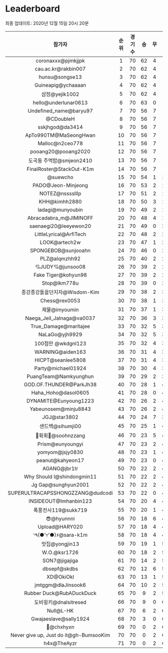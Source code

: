# Leaderboard
최종 업데이트: 2020년 12월 15일 20시 20분




| 참가자 | 순위 | 경기수 | 승 | 무 | 패 | 승점 |
|:---:|:---:|:---:|:---:|:---:|:---:|:---:|
| coronaxxx@pjmkjjpk | 1 | 70 | 62 | 4 | 4 | 190 |
| cau.ac.kr@rakbin007 | 2 | 70 | 62 | 4 | 4 | 190 |
| hunsu@songse13 | 3 | 70 | 62 | 4 | 4 | 190 |
| Guineapig@ychaaaan | 4 | 70 | 62 | 4 | 4 | 190 |
| 삼정@yejik1002 | 5 | 70 | 62 | 4 | 4 | 190 |
| hello@underlunar0613 | 6 | 70 | 63 | 0 | 7 | 189 |
| Undefined_name@baryu97 | 7 | 70 | 56 | 7 | 7 | 175 |
| @CDoubleH | 8 | 70 | 56 | 7 | 7 | 175 |
| sskjhgod@da3414 | 9 | 70 | 56 | 7 | 7 | 175 |
| ApTo990TM@MaSeongHwan | 10 | 70 | 56 | 7 | 7 | 175 |
| Malloc@n2ceo778 | 11 | 70 | 56 | 7 | 7 | 175 |
| pooang20@pooang2020 | 12 | 70 | 56 | 7 | 7 | 175 |
| 도곡동 주먹밥@smjeon2410 | 13 | 70 | 56 | 7 | 7 | 175 |
| FinalRoster@StackOut-K1m | 14 | 70 | 56 | 7 | 7 | 175 |
| @suewcho | 15 | 70 | 54 | 1 | 15 | 163 |
| PADO@Jeon-Minjeong | 16 | 70 | 53 | 2 | 15 | 161 |
| NOTEZ@nsssslllp | 17 | 70 | 51 | 2 | 17 | 155 |
| KHH@kimhh2880 | 18 | 70 | 50 | 3 | 17 | 153 |
| ladagi@munyoubin | 19 | 70 | 49 | 2 | 19 | 149 |
| Abracadabra_m@JIMINOFF | 20 | 70 | 48 | 4 | 18 | 148 |
| saenaegi20@leeyewon20 | 21 | 70 | 49 | 0 | 21 | 147 |
| LittleLyrical@ArfiTech | 22 | 70 | 48 | 2 | 20 | 146 |
| LOOK@artech2w | 23 | 70 | 47 | 1 | 22 | 142 |
| SPONGEBOB@sunjooahn | 24 | 70 | 46 | 0 | 24 | 138 |
| PLZ@alqmzhh92 | 25 | 70 | 40 | 2 | 28 | 122 |
| 💘JUDY💘@junsoo08 | 26 | 70 | 39 | 2 | 29 | 119 |
| Fake Tiger@kohyun98 | 27 | 70 | 39 | 2 | 29 | 119 |
| Stop@lkm778u | 28 | 70 | 39 | 0 | 31 | 117 |
| 종강종강돌을던지자@Wisdom-Kim | 29 | 70 | 38 | 2 | 30 | 116 |
| Chess@rex0053 | 30 | 70 | 38 | 1 | 31 | 115 |
| 제물@imyoumin | 31 | 70 | 37 | 1 | 32 | 112 |
| Naega_Jeil_Jalnaga@va0037 | 32 | 70 | 36 | 3 | 31 | 111 |
| True_Damage@maritajee | 33 | 70 | 32 | 5 | 33 | 101 |
| NaLaGo@yjh9929 | 34 | 70 | 32 | 5 | 33 | 101 |
| 100점만 @wkdgnl123 | 35 | 70 | 32 | 4 | 34 | 100 |
| WARNING@aiden163 | 36 | 70 | 31 | 4 | 35 | 97 |
| HICPT@seanlee5808 | 37 | 70 | 31 | 4 | 35 | 97 |
| Party@michael01924 | 38 | 70 | 30 | 4 | 36 | 94 |
| PuangTeam@Namkyunghun | 39 | 70 | 29 | 2 | 39 | 89 |
| GOD.OF.THUNDER@ParkJh38 | 40 | 70 | 28 | 1 | 41 | 85 |
| Haha_Hoho@dasol0605 | 41 | 70 | 28 | 0 | 42 | 84 |
| DYNAMITE@Eunyoung1223 | 42 | 70 | 26 | 2 | 42 | 80 |
| Yabeunosem@minju8843 | 43 | 70 | 26 | 2 | 42 | 80 |
| JGJ@star3802 | 44 | 70 | 24 | 7 | 39 | 79 |
| 샌드백@sihumji00 | 45 | 70 | 25 | 1 | 44 | 76 |
| 💫휙휙💫@soohnzzang | 46 | 70 | 23 | 5 | 42 | 74 |
| Prism@eunyoungyi | 47 | 70 | 23 | 2 | 45 | 71 |
| yomyom@jsjy0830 | 48 | 70 | 23 | 1 | 46 | 70 |
| peanut@kahyeon17 | 49 | 70 | 23 | 0 | 47 | 69 |
| AGANG@jbr1tr | 50 | 70 | 22 | 2 | 46 | 68 |
| Why Should I@shindongmin11 | 51 | 70 | 22 | 2 | 46 | 68 |
| Jg Gap@sunghyun2001 | 52 | 70 | 22 | 2 | 46 | 68 |
| SUPERULTRACAPSSHONGZZANG@dudcodi | 53 | 70 | 22 | 0 | 48 | 66 |
| INSIDEOUT@Imhanbin123 | 54 | 70 | 20 | 4 | 46 | 64 |
| 폭풍전사119@sukk719 | 55 | 70 | 20 | 1 | 49 | 61 |
| 😎@hyunnni | 56 | 70 | 18 | 6 | 46 | 60 |
| Upload@HARY020 | 57 | 70 | 18 | 4 | 48 | 58 |
| ◝٩(●'▿'●)۶@sara-k1m | 58 | 70 | 18 | 4 | 48 | 58 |
| 맛집@yongjin13 | 59 | 70 | 19 | 1 | 50 | 58 |
| W.O.@ksr1726 | 60 | 70 | 18 | 2 | 50 | 56 |
| SON7@jigajiga | 61 | 70 | 14 | 2 | 54 | 44 |
| dbsepf@skdbs | 62 | 70 | 12 | 6 | 52 | 42 |
| XD@OkiOkl | 63 | 70 | 13 | 1 | 56 | 40 |
| jmtggm@dlaJinsook6 | 64 | 70 | 10 | 2 | 58 | 32 |
| Rubber Duck@RubADuckDuck | 65 | 70 | 9 | 2 | 59 | 29 |
| 도비윙키@dnalsitresed | 66 | 70 | 9 | 0 | 61 | 27 |
| Null@L-HK | 67 | 70 | 6 | 2 | 62 | 20 |
| Gwajaeslave@sally1924 | 68 | 70 | 3 | 0 | 67 | 9 |
| 👑@chxhyxn | 69 | 70 | 0 | 2 | 68 | 2 |
| Never give up, Just do it@gh-BumsooKim | 70 | 70 | 0 | 2 | 68 | 2 |
| h4x@TheAyzr | 71 | 70 | 0 | 2 | 68 | 2 |